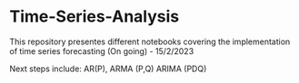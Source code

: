 # Time-Series-Analysis
This repository presentes different notebooks covering the implementation of time series forecasting (On going) - 15/2/2023

Next steps include: AR(P), ARMA (P,Q) ARIMA (PDQ)
